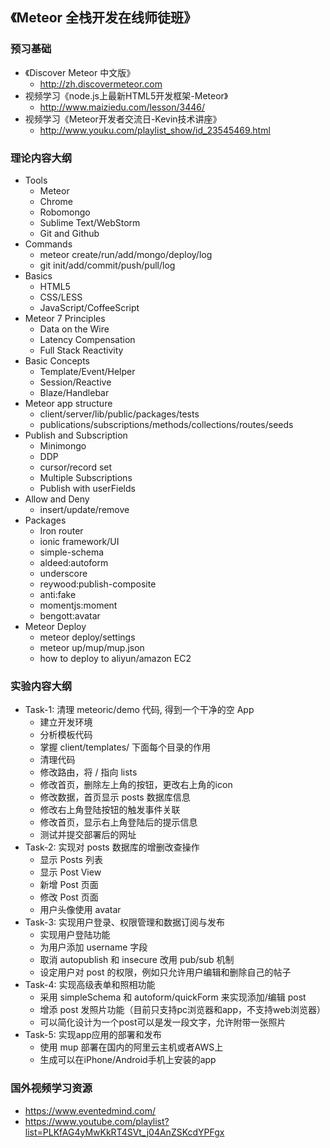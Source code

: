 ## 《Meteor 全栈开发在线师徒班》

### 预习基础
* 《Discover Meteor 中文版》
  - http://zh.discovermeteor.com
* 视频学习《node.js上最新HTML5开发框架-Meteor》
  - http://www.maiziedu.com/lesson/3446/
* 视频学习《Meteor开发者交流日-Kevin技术讲座》
  - http://www.youku.com/playlist_show/id_23545469.html
  
### 理论内容大纲
* Tools
  - Meteor
  - Chrome
  - Robomongo
  - Sublime Text/WebStorm
  - Git and Github
* Commands
  - meteor create/run/add/mongo/deploy/log
  - git init/add/commit/push/pull/log
* Basics
  - HTML5
  - CSS/LESS
  - JavaScript/CoffeeScript
* Meteor 7 Principles
  - Data on the Wire
  - Latency Compensation
  - Full Stack Reactivity
* Basic Concepts
  - Template/Event/Helper
  - Session/Reactive
  - Blaze/Handlebar
* Meteor app structure
  - client/server/lib/public/packages/tests
  - publications/subscriptions/methods/collections/routes/seeds
* Publish and Subscription
  - Minimongo
  - DDP
  - cursor/record set
  - Multiple Subscriptions 
  - Publish with userFields
* Allow and Deny
  - insert/update/remove
* Packages
  - Iron router
  - ionic framework/UI 
  - simple-schema
  - aldeed:autoform
  - underscore
  - reywood:publish-composite
  - anti:fake
  - momentjs:moment
  - bengott:avatar
* Meteor Deploy
  - meteor deploy/settings
  - meteor up/mup/mup.json
  - how to deploy to aliyun/amazon EC2

### 实验内容大纲
* Task-1: 清理 meteoric/demo 代码, 得到一个干净的空 App
  - 建立开发环境
  - 分析模板代码
  - 掌握 client/templates/ 下面每个目录的作用
  - 清理代码
  - 修改路由，将 / 指向 lists
  - 修改首页，删除左上角的按钮，更改右上角的icon
  - 修改数据，首页显示 posts 数据库信息
  - 修改右上角登陆按钮的触发事件关联
  - 修改首页，显示右上角登陆后的提示信息
  - 测试并提交部署后的网址
* Task-2: 实现对 posts 数据库的增删改查操作
  - 显示 Posts 列表
  - 显示 Post View
  - 新增 Post 页面
  - 修改 Post 页面
  - 用户头像使用 avatar
* Task-3: 实现用户登录、权限管理和数据订阅与发布
  - 实现用户登陆功能
  - 为用户添加 username 字段
  - 取消 autopublish 和 insecure 改用 pub/sub 机制
  - 设定用户对 post 的权限，例如只允许用户编辑和删除自己的帖子
* Task-4: 实现高级表单和照相功能
  - 采用 simpleSchema 和 autoform/quickForm 来实现添加/编辑 post
  - 增添 post 发照片功能（目前只支持pc浏览器和app，不支持web浏览器）
  - 可以简化设计为一个post可以是发一段文字，允许附带一张照片
* Task-5: 实现app应用的部署和发布
  - 使用 mup 部署在国内的阿里云主机或者AWS上
  - 生成可以在iPhone/Android手机上安装的app

### 国外视频学习资源
* https://www.eventedmind.com/
* https://www.youtube.com/playlist?list=PLKfAG4yMwKkRT4SVt_j04AnZSKcdYPFgx
